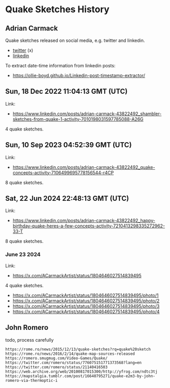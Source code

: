 # Quake Sketches History



## Adrian Carmack

Quake sketches released on social media, e.g. twitter and linkedin.

* [twitter](https://x.com/acarmackartist) (x)
* [linkedin](https://www.linkedin.com/in/adrian-carmack-43822492/)

To extract date-time information from linkedin posts:

* https://ollie-boyd.github.io/Linkedin-post-timestamp-extractor/



## Sun, 18 Dec 2022 11:04:13 GMT (UTC)

Link:

* https://www.linkedin.com/posts/adrian-carmack-43822492_shambler-sketches-from-quake-1-activity-7010198031597785088-A26G

4 quake sketches.


## Sun, 10 Sep 2023 04:52:39 GMT (UTC)

Link:

* https://www.linkedin.com/posts/adrian-carmack-43822492_quake-concepts-activity-7106499695778156544-r4CP

8 quake sketches.


## Sat, 22 Jun 2024 22:48:13 GMT (UTC)

Link:

* https://www.linkedin.com/posts/adrian-carmack-43822492_happy-birthday-quake-heres-a-few-concepts-activity-7210413298335272962-33-T

8 quake sketches.


### June 23 2024

Link:

* https://x.com/ACarmackArtist/status/1804646027514839495

4 quake sketches.

* https://x.com/ACarmackArtist/status/1804646027514839495/photo/1
* https://x.com/ACarmackArtist/status/1804646027514839495/photo/2
* https://x.com/ACarmackArtist/status/1804646027514839495/photo/3
* https://x.com/ACarmackArtist/status/1804646027514839495/photo/4


## John Romero

todo, process carefully

	https://rome.ro/news/2015/12/13/quake-sketches?rq=quake%20sketch
	https://rome.ro/news/2016/2/14/quake-map-sources-released
	https://romero.smugmug.com/Video-Games/Quake/
	https://twitter.com/romero/status/776075151771373568?lang=en
	https://twitter.com/romero/status/21140416503
	https://web.archive.org/web/20100817015300/http://yfrog.com/ndtc3tj
	https://mapstalgia.tumblr.com/post/16640795271/quake-e2m3-by-john-romero-via-thermoptic-i






